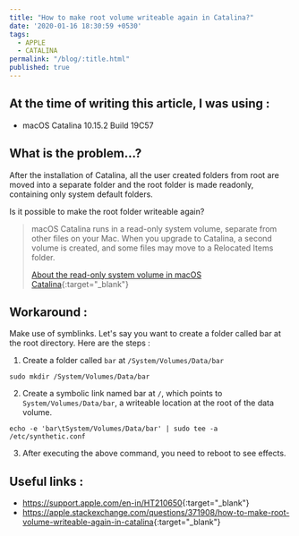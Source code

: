 ```yaml
---
title: "How to make root volume writeable again in Catalina?"
date: '2020-01-16 18:30:59 +0530'
tags:
  - APPLE
  - CATALINA
permalink: "/blog/:title.html"
published: true
---
```


## At the time of writing this article, I was using :

- macOS Catalina 10.15.2 Build 19C57


## What is the problem...?

After the installation of Catalina, all the user created folders from root are moved into a separate folder and the root folder is made readonly, containing only system default folders.

Is it possible to make the root folder writeable again?

> macOS Catalina runs in a read-only system volume, separate from other files on your Mac. When you upgrade to Catalina, a second volume is created, and some files may move to a Relocated Items folder.
>
> [About the read-only system volume in macOS Catalina](https://support.apple.com/en-in/HT210650){:target="_blank"}


## Workaround :

Make use of symblinks. Let's say you want to create a folder called bar at the root directory. Here are the steps :

1. Create a folder called `bar` at `/System/Volumes/Data/bar`

```
sudo mkdir /System/Volumes/Data/bar
```

2. Create a symbolic link named bar at `/`, which points to `System/Volumes/Data/bar`, a writeable location at the root of the data volume.

```
echo -e 'bar\tSystem/Volumes/Data/bar' | sudo tee -a /etc/synthetic.conf
```

3. After executing the above command, you need to reboot to see effects.


## Useful links :

- <https://support.apple.com/en-in/HT210650>{:target="_blank"}
- <https://apple.stackexchange.com/questions/371908/how-to-make-root-volume-writeable-again-in-catalina>{:target="_blank"}
